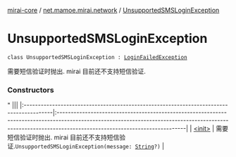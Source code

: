 [mirai-core](../../index.md) / [net.mamoe.mirai.network](../index.md) / [UnsupportedSMSLoginException](./index.md)

# UnsupportedSMSLoginException

`class UnsupportedSMSLoginException : `[`LoginFailedException`](../-login-failed-exception/index.md)

需要短信验证时抛出. mirai 目前还不支持短信验证.

### Constructors

"
                                    |||
                                    |:----------------------------------------------------------------------------------------|:---------------------------------------------------------------------------------------------------------------------------------------------------------------------------------------------------------|
                                    | [&lt;init&gt;](-init-.md) | 需要短信验证时抛出. mirai 目前还不支持短信验证.`UnsupportedSMSLoginException(message: `[`String`](https://kotlinlang.org/api/latest/jvm/stdlib/kotlin/-string/index.html)`?)` |

